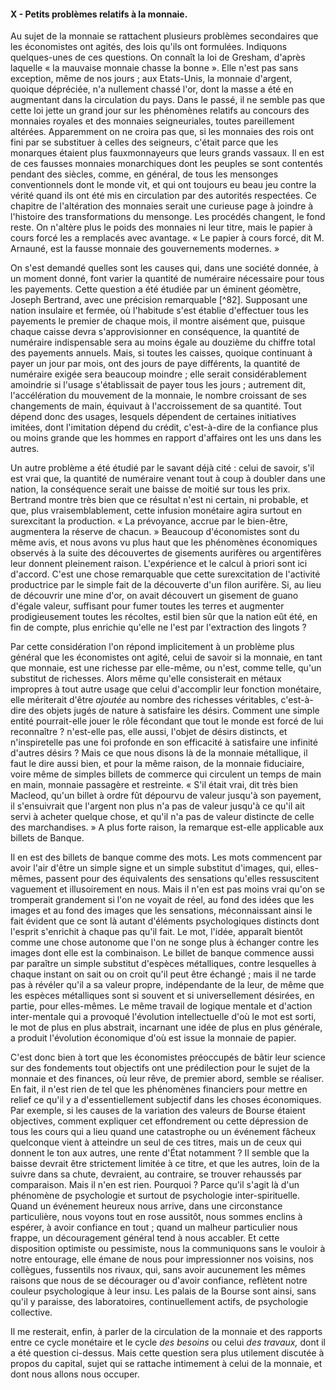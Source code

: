 #### X - Petits problèmes relatifs à la monnaie.

Au sujet de la monnaie se rattachent plusieurs problèmes secondaires que les économistes ont agités, des lois qu'ils ont formulées. Indiquons quelques-unes de ces questions. On connaît la loi de Gresham, d'après laquelle « la mauvaise monnaie chasse la bonne ». Elle n'est pas sans exception, même de nos jours ; aux Etats-Unis, la monnaie d'argent, quoique dépréciée, n'a nullement chassé l'or, dont la masse a été en augmentant dans la circulation du pays. Dans le passé, il ne semble pas que cette loi jette un grand jour sur les phénomènes relatifs au concours des monnaies royales et des monnaies seigneuriales, toutes pareillement altérées. Apparemment on ne croira pas que, si les monnaies des rois ont fini par se substituer à celles des seigneurs, c'était parce que les monarques étaient plus fauxmonnayeurs que leurs grands vassaux. Il en est de ces fausses monnaies monarchiques dont les peuples se sont contentés pendant des siècles, comme, en général, de tous les mensonges conventionnels dont le monde vit, et qui ont toujours eu beau jeu contre la vérité quand ils ont été mis en circulation par des autorités respectées. Ce chapitre de l'altération des monnaies serait une curieuse page à joindre à l'histoire des transformations du mensonge. Les procédés changent, le fond reste. On n'altère plus le poids des monnaies ni leur titre, mais le papier à cours forcé les a remplacés avec avantage. « Le papier à cours forcé, dit M. Arnauné, est la fausse monnaie des gouvernements modernes. »

On s'est demandé quelles sont les causes qui, dans une société donnée, à un moment donné, font varier la quantité de numéraire nécessaire pour tous les payements. Cette question a été étudiée par un éminent géomètre, Joseph Bertrand, avec une précision remarquable [^82]. Supposant une nation insulaire et fermée, où l'habitude s'est établie d'effectuer tous les payements le premier de chaque mois, il montre aisément que, puisque chaque caisse devra s'approvisionner en conséquence, la quantité de numéraire indispensable sera au moins égale au douzième du chiffre total des payements annuels. Mais, si toutes les caisses, quoique continuant à payer un jour par mois, ont des jours de paye différents, la quantité de numéraire exigée sera beaucoup moindre ; elle serait considérablement amoindrie si l'usage s'établissait de payer tous les jours ; autrement dit, l'accélération du mouvement de la monnaie, le nombre croissant de ses changements de main, équivaut à l'accroissement de sa quantité. Tout dépend donc des usages, lesquels dépendent de certaines initiatives imitées, dont l'imitation dépend du crédit, c'est-à-dire de la confiance plus ou moins grande que les hommes en rapport d'affaires ont les uns dans les autres.

Un autre problème a été étudié par le savant déjà cité : celui de savoir, s'il est vrai que, la quantité de numéraire venant tout à coup à doubler dans une nation, la conséquence serait une baisse de moitié sur tous les prix. Bertrand montre très bien que ce résultat n'est ni certain, ni probable, et que, plus vraisemblablement, cette infusion monétaire agira surtout en surexcitant la production. « La prévoyance, accrue par le bien-être, augmentera la réserve de chacun. » Beaucoup d'économistes sont du même avis, et nous avons vu plus haut que les phénomènes économiques observés à la suite des découvertes de gisements aurifères ou argentifères leur donnent pleinement raison. L'expérience et le calcul à priori sont ici d'accord. C'est une chose remarquable que cette surexcitation de l'activité productrice par le simple fait de la découverte d'un filon aurifère. Si, au lieu de découvrir une mine d'or, on avait découvert un gisement de guano d'égale valeur, suffisant pour fumer toutes les terres et augmenter prodigieusement toutes les récoltes, estil bien sûr que la nation eût été, en fin de compte, plus enrichie qu'elle ne l'est par l'extraction des lingots ?

Par cette considération l'on répond implicitement à un problème plus général que les économistes ont agité, celui de savoir si la monnaie, en tant que monnaie, est une richesse par elle-même, ou n'est, comme telle, qu'un substitut de richesses. Alors même qu'elle consisterait en métaux impropres à tout autre usage que celui d'accomplir leur fonction monétaire, elle mériterait d'être _ajoutée_ au nombre des richesses véritables, c'est-à-dire des objets jugés de nature à satisfaire les désirs. Comment une simple entité pourrait-elle jouer le rôle fécondant que tout le monde est forcé de lui reconnaître ? n'est-elle pas, elle aussi, l'objet de désirs distincts, et n'inspiretelle pas une foi profonde en son efficacité à satisfaire une infinité d'autres désirs ? Mais ce que nous disons là de la monnaie métallique, il faut le dire aussi bien, et pour la même raison, de la monnaie fiduciaire, voire même de simples billets de commerce qui circulent un temps de main en main, monnaie passagère et restreinte. « S'il était vrai, dit très bien Macleod, qu'un billet à ordre fût dépourvu de valeur jusqu'à son payement, il s'ensuivrait que l'argent non plus n'a pas de valeur jusqu'à ce qu'il ait servi à acheter quelque chose, et qu'il n'a pas de valeur distincte de celle des marchandises. » A plus forte raison, la remarque est-elle applicable aux billets de Banque.

Il en est des billets de banque comme des mots. Les mots commencent par avoir l'air d'être un simple signe et un simple substitut d'images, qui, elles-mêmes, passent pour des équivalents des sensations qu'elles ressuscitent vaguement et illusoirement en nous. Mais il n'en est pas moins vrai qu'on se tromperait grandement si l'on ne voyait de réel, au fond des idées que les images et au fond des images que les sensations, méconnaissant ainsi le fait évident que ce sont là autant d'éléments psychologiques distincts dont l'esprit s'enrichit à chaque pas qu'il fait. Le mot, l'idée, apparaît bientôt comme une chose autonome que l'on ne songe plus à échanger contre les images dont elle est la combinaison. Le billet de banque commence aussi par paraître un simple substitut d'espèces métalliques, contre lesquelles à chaque instant on sait ou on croit qu'il peut être échangé ; mais il ne tarde pas à révéler qu'il a sa valeur propre, indépendante de la leur, de même que les espèces métalliques sont si souvent et si universellement désirées, en partie, pour elles-mêmes. Le même travail de logique mentale et d'action inter-mentale qui a provoqué l'évolution intellectuelle d'où le mot est sorti, le mot de plus en plus abstrait, incarnant une idée de plus en plus générale, a produit l'évolution économique d'où est issue la monnaie de papier.

C'est donc bien à tort que les économistes préoccupés de bâtir leur science sur des fondements tout objectifs ont une prédilection pour le sujet de la monnaie et des finances, où leur rêve, de premier abord, semble se réaliser. En fait, il n'est rien de tel que les phénomènes financiers pour mettre en relief ce qu'il y a d'essentiellement subjectif dans les choses économiques. Par exemple, si les causes de la variation des valeurs de Bourse étaient objectives, comment expliquer cet effondrement ou cette dépression de tous les cours qui a lieu quand une catastrophe ou un événement fâcheux quelconque vient à atteindre un seul de ces titres, mais un de ceux qui donnent le ton aux autres, une rente d'État notamment ? Il semble que la baisse devrait être strictement limitée à ce titre, et que les autres, loin de la suivre dans sa chute, devraient, au contraire, se trouver rehaussés par comparaison. Mais il n'en est rien. Pourquoi ? Parce qu'il s'agit là d'un phénomène de psychologie et surtout de psychologie inter-spirituelle. Quand un événement heureux nous arrive, dans une circonstance particulière, nous voyons tout en rose aussitôt, nous sommes enclins à espérer, à avoir confiance en tout ; quand un malheur particulier nous frappe, un découragement général tend à nous accabler. Et cette disposition optimiste ou pessimiste, nous la communiquons sans le vouloir à notre entourage, elle émane de nous pour impressionner nos voisins, nos collègues, fussentils nos rivaux, qui, sans avoir aucunement les mêmes raisons que nous de se décourager ou d'avoir confiance, reflètent notre couleur psychologique à leur insu. Les palais de la Bourse sont ainsi, sans qu'il y paraisse, des laboratoires, continuellement actifs, de psychologie collective.

Il me resterait, enfin, à parler de la circulation de la monnaie et des rapports entre ce cycle monétaire et le cycle _des besoins_ ou celui _des travaux,_ dont il a été question ci-dessus. Mais cette question sera plus utilement discutée à propos du capital, sujet qui se rattache intimement à celui de la monnaie, et dont nous allons nous occuper.
